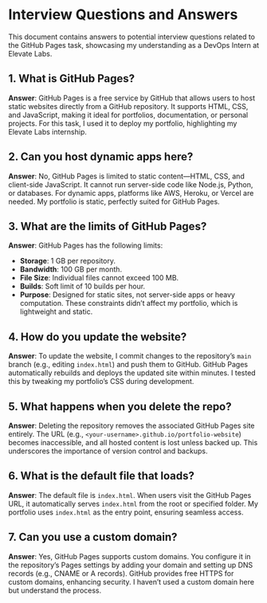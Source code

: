 # Interview Questions and Answers

This document contains answers to potential interview questions related to the GitHub Pages task, showcasing my understanding as a DevOps Intern at Elevate Labs.

## 1. What is GitHub Pages?
**Answer**: GitHub Pages is a free service by GitHub that allows users to host static websites directly from a GitHub repository. It supports HTML, CSS, and JavaScript, making it ideal for portfolios, documentation, or personal projects. For this task, I used it to deploy my portfolio, highlighting my Elevate Labs internship.

## 2. Can you host dynamic apps here?
**Answer**: No, GitHub Pages is limited to static content—HTML, CSS, and client-side JavaScript. It cannot run server-side code like Node.js, Python, or databases. For dynamic apps, platforms like AWS, Heroku, or Vercel are needed. My portfolio is static, perfectly suited for GitHub Pages.

## 3. What are the limits of GitHub Pages?
**Answer**: GitHub Pages has the following limits:
- **Storage**: 1 GB per repository.
- **Bandwidth**: 100 GB per month.
- **File Size**: Individual files cannot exceed 100 MB.
- **Builds**: Soft limit of 10 builds per hour.
- **Purpose**: Designed for static sites, not server-side apps or heavy computation.
These constraints didn’t affect my portfolio, which is lightweight and static.

## 4. How do you update the website?
**Answer**: To update the website, I commit changes to the repository’s `main` branch (e.g., editing `index.html`) and push them to GitHub. GitHub Pages automatically rebuilds and deploys the updated site within minutes. I tested this by tweaking my portfolio’s CSS during development.

## 5. What happens when you delete the repo?
**Answer**: Deleting the repository removes the associated GitHub Pages site entirely. The URL (e.g., `<your-username>.github.io/portfolio-website`) becomes inaccessible, and all hosted content is lost unless backed up. This underscores the importance of version control and backups.

## 6. What is the default file that loads?
**Answer**: The default file is `index.html`. When users visit the GitHub Pages URL, it automatically serves `index.html` from the root or specified folder. My portfolio uses `index.html` as the entry point, ensuring seamless access.

## 7. Can you use a custom domain?
**Answer**: Yes, GitHub Pages supports custom domains. You configure it in the repository’s Pages settings by adding your domain and setting up DNS records (e.g., CNAME or A records). GitHub provides free HTTPS for custom domains, enhancing security. I haven’t used a custom domain here but understand the process.
